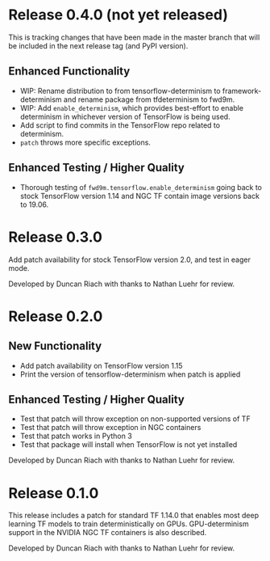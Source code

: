 # Release 0.4.0 (not yet released)

This is tracking changes that have been made in the master branch that will be
included in the next release tag (and PyPI version).

## Enhanced Functionality

  * WIP: Rename distribution to from tensorflow-determinism to
    framework-determinism and rename package from tfdeterminism to fwd9m.
  * WIP: Add `enable_determinism`, which provides best-effort to enable
    determinism in whichever version of TensorFlow is being used.
  * Add script to find commits in the TensorFlow repo related to determinism.
  * `patch` throws more specific exceptions.

## Enhanced Testing / Higher Quality

  * Thorough testing of `fwd9m.tensorflow.enable_determinism` going back to
    stock TensorFlow version 1.14 and NGC TF contain image versions back to
    19.06.

# Release 0.3.0

Add patch availability for stock TensorFlow version 2.0, and test in eager mode.

Developed by Duncan Riach with thanks to Nathan Luehr for review.

# Release 0.2.0

## New Functionality

  * Add patch availability on TensorFlow version 1.15
  * Print the version of tensorflow-determinism when patch is applied

## Enhanced Testing / Higher Quality

  * Test that patch will throw exception on non-supported versions of TF
  * Test that patch will throw exception in NGC containers
  * Test that patch works in Python 3
  * Test that package will install when TensorFlow is not yet installed

Developed by Duncan Riach with thanks to Nathan Luehr for review.

# Release 0.1.0

This release includes a patch for standard TF 1.14.0 that enables most deep
learning TF models to train deterministically on GPUs. GPU-determinism support
in the NVIDIA NGC TF containers is also described.

Developed by Duncan Riach with thanks to Nathan Luehr for review.
